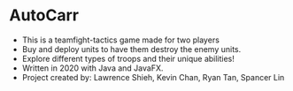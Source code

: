 # AutoCarr
- This is a teamfight-tactics game made for two players
- Buy and deploy units to have them destroy the enemy units.
- Explore different types of troops and their unique abilities! 
- Written in 2020 with Java and JavaFX.
- Project created by: Lawrence Shieh, Kevin Chan, Ryan Tan, Spancer Lin
